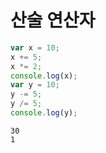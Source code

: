 # 산술 연산자

```javascript
var x = 10;
x += 5;
x *= 2;
console.log(x);
var y = 10;
y -= 5;
y /= 5;
console.log(y);
```

```
30
1
```
